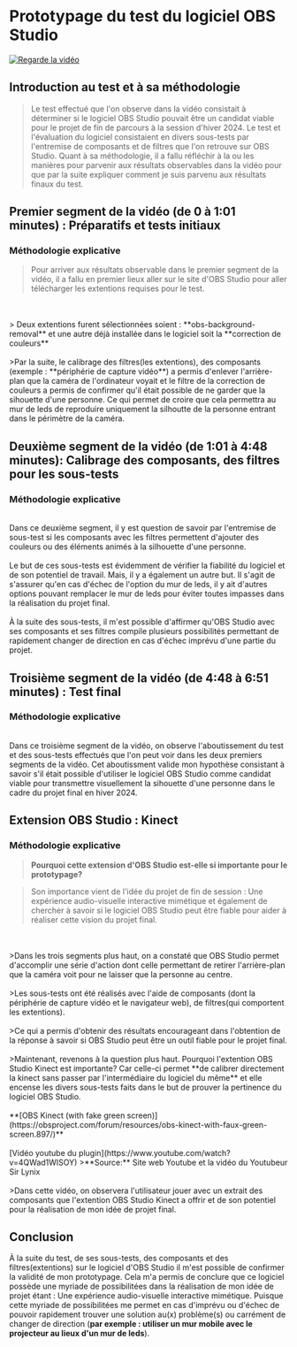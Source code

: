 # Prototypage du test du logiciel OBS Studio

[![Regarde la vidéo](../prototypage/preview.png)](../prototypage/prototypage.mp4)

## Introduction au test et à sa méthodologie

>Le test effectué que l'on observe dans la vidéo consistait à déterminer si le logiciel OBS Studio pouvait être un candidat viable pour le projet de fin de parcours à la session d'hiver 2024. Le test et l'évaluation du logiciel consistaient en divers sous-tests par l'entremise de composants et de filtres que l'on retrouve sur OBS Studio. Quant à sa méthodologie, il a fallu réfléchir à la ou les manières pour parvenir aux résultats observables dans la vidéo pour que par la suite expliquer comment je suis parvenu aux résultats finaux du test.

## Premier segment de la vidéo (de 0 à 1:01 minutes) : Préparatifs et tests initiaux

### Méthodologie explicative

>Pour arriver aux résultats observable dans le premier segment de la vidéo, il a fallu en premier lieux aller sur le site d'OBS Studio pour aller télécharger les extentions requises pour le test.
<br>
<br>
> Deux extentions furent sélectionnées soient : **obs-background-removal** et une autre déjà installée dans le logiciel soit la **correction de couleurs**
<br>
<br>
>Par la suite, le calibrage des filtres(les extentions), des composants (exemple : **périphérie de capture vidéo**) a permis d'enlever l'arrière-plan que la caméra de l'ordinateur voyait et le filtre de la correction de couleurs a permis de confirmer qu'il était possible de ne garder que la sihouette d'une personne. Ce qui permet de croire que cela permettra au mur de leds de reproduire uniquement la silhoutte de la personne entrant dans le périmètre de la caméra.
<br>


## Deuxième segment de la vidéo (de 1:01 à 4:48 minutes): Calibrage des composants, des filtres pour les sous-tests

### Méthodologie explicative
<br>
Dans ce deuxième segment, il y est question de savoir par l'entremise de sous-test si les composants avec les filtres permettent d'ajouter des couleurs ou des éléments animés à la silhouette d'une personne.
<br>
<br>
Le but de ces sous-tests est évidemment de vérifier la fiabilité du logiciel et de son potentiel de travail. Mais, il y a également un autre but. Il s'agit de s'assurer qu'en cas d'échec de l'option du mur de leds, il y ait d'autres options pouvant remplacer le mur de leds pour éviter toutes impasses dans la réalisation du projet final.
<br>
<br>
À la suite des sous-tests, il m'est possible d'affirmer qu'OBS Studio avec ses composants et ses filtres compile plusieurs possibilités permettant de rapidement changer de direction en cas d'échec imprévu d'une partie du projet.

## Troisième segment de la vidéo (de 4:48 à 6:51 minutes) : Test final

### Méthodologie explicative
<br>
Dans ce troisième segment de la vidéo, on observe l'aboutissement du test et des sous-tests effectués que l'on peut voir dans les deux premiers segments de la vidéo. Cet aboutissment valide mon hypothèse consistant à savoir s'il était possible d'utiliser le logiciel OBS Studio comme candidat viable pour transmettre visuellement la sihouette d'une personne dans le cadre du projet final en hiver 2024.
<br>

## Extension OBS Studio : Kinect

### Méthodologie explicative

>**Pourquoi cette extension d'OBS Studio est-elle si importante pour le prototypage?**

>Son importance vient de l'idée du projet de fin de session : Une expérience audio-visuelle interactive mimétique et également de chercher à savoir si le logiciel OBS Studio peut être fiable pour aider à réaliser cette vision du projet final.
<br>
<br>
>Dans les trois segments plus haut, on a constaté que OBS Studio permet d'accomplir une série d'action dont celle permettant de retirer l'arrière-plan que la caméra voit pour ne laisser que la personne au centre.
<br>
<br>
>Les sous-tests ont été réalisés avec l'aide de composants (dont la périphérie de capture vidéo et le navigateur web), de filtres(qui comportent les extentions).
<br>
<br>
>Ce qui a permis d'obtenir des résultats encourageant dans l'obtention de la réponse à savoir si OBS Studio peut être un outil fiable pour le projet final.
<br>
<br>
>Maintenant, revenons à la question plus haut. Pourquoi l'extention OBS Studio Kinect est importante? Car celle-ci permet **de calibrer directement la kinect sans passer par l'intermédiaire du logiciel du même** et elle encense les divers sous-tests faits dans le but de prouver la pertinence du logiciel OBS Studio. 
<br>
<br>
**[OBS Kinect (with fake green screen)](https://obsproject.com/forum/resources/obs-kinect-with-faux-green-screen.897/)**
<br>
<br>
[Vidéo youtube du plugin](https://www.youtube.com/watch?v=4QWad1WISOY)
>**Source:** Site web Youtube et la vidéo du Youtubeur Sir Lynix
<br>
<br>
>Dans cette vidéo, on observera l'utilisateur jouer avec un extrait des composants que l'extention OBS Studio Kinect a offrir et de son potentiel pour la réalisation de mon idée de projet final.
<br>


## Conclusion

À la suite du test, de ses sous-tests, des composants et des filtres(extentions) sur le logiciel d'OBS Studio il m'est possible de confirmer la validité de mon prototypage. Cela m'a permis de conclure que ce logiciel possède une myriade de possibilitées dans la réalisation de mon idée de projet étant : Une expérience audio-visuelle interactive mimétique. Puisque cette myriade de possibilitées me permet en cas d'imprévu ou d'échec de pouvoir rapidement trouver une solution au(x) problème(s) ou carrément de changer de direction (**par exemple : utiliser un mur mobile avec le projecteur au lieux d'un mur de leds**).  
